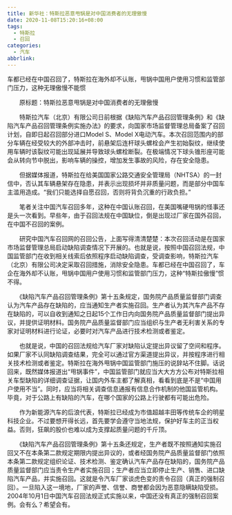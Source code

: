 ```yaml
---
title: 新华社：特斯拉恶意甩锅是对中国消费者的无理傲慢
date: 2020-11-08T15:20:16+08:00
tags:
  - 特斯拉
  - 召回
categories:
  - 汽车
abbrlink:
---
```


车都已经在中国召回了，特斯拉在海外却不认账，甩锅中国用户使用习惯和监管部门压力，这种无理傲慢不能惯

　　原标题：特斯拉恶意甩锅是对中国消费者的无理傲慢

　　特斯拉汽车（北京）有限公司日前根据《缺陷汽车产品召回管理条例》和《缺陷汽车产品召回管理条例实施办法》的要求，向国家市场监督管理总局备案了召回计划，自即日起召回部分进口Model S、Model X电动汽车。本次召回范围内的部分车辆在经受较大的外部冲击时，前悬架后连杆球头螺栓会产生初始裂纹，继续使用车辆时该裂纹可能出现延展并导致球头螺栓断裂。在极端情况下球头锥形座可能会从转向节中脱出，影响车辆的操控，增加发生事故的风险，存在安全隐患。

　　但据媒体报道，特斯拉在给美国国家公路交通安全管理局（NHTSA）的一封信中，否认其车辆悬架存在隐患，并表示出现损坏并非质量问题，而是部分中国车主滥用造成。“我们只能选择自愿召回，否则将背负沉重的行政负担。”

　　笔者关注中国汽车召回多年，这种在中国认账召回，在美国嘴硬甩锅的怪事还是头一次看到。早些年，由于召回法规在中国缺位，倒是出现过厂家在国外召回，在中国不召回的案例。

　　研究中国汽车召回网的召回公告，上面写得清清楚楚：本次召回活动是在国家市场监督管理总局启动缺陷调查情况下开展的。也就是说，按照中国召回法规，中国监管部门在收到相关线索后依照程序启动缺陷调查，受调查影响，特斯拉汽车（北京）有限公司决定采取召回措施，消除安全隐患。车都已经在中国召回了，车企在海外却不认账，甩锅中国用户使用习惯和监管部门压力，这种“特斯拉傲慢”惯不得。

　　《缺陷汽车产品召回管理条例》第十五条规定，国务院产品质量监督部门调查认为汽车产品存在缺陷的，应当通知生产者实施召回。生产者认为其汽车产品不存在缺陷的，可以自收到通知之日起15个工作日内向国务院产品质量监督部门提出异议，并提供证明材料。国务院产品质量监督部门应当组织与生产者无利害关系的专家对证明材料进行论证，必要时对汽车产品进行技术检测或者鉴定。

　　也就是说，中国的召回法规给汽车厂家对缺陷认定提出异议留了空间和程序。如果厂家不认同缺陷调查结果，完全可以通过官方渠道提出异议，并按程序进行相关技术检测或者鉴定。特斯拉在海外甩锅中国监管部门施压的说辞站不住脚。话说回来，既然媒体报道出“甩锅事件”，中国监管部门就应当大大方方公布对特斯拉相关车型缺陷的详细调查证据，让国内外车主都了解真相，看看到底是不是“中国用户使用不当”。同时，应当将相关调查信息通报有信息合作机制的他国监管机构。毕竟，对于公路上有缺陷的汽车，在哪个国家的公路上行驶都有可能出危险。

　　作为新能源汽车的后浪代表，特斯拉已经成为市值超越丰田等传统车企的明星科技企业。不过要想开得长远，首先要学会遵守当地法规，保护好车主的正当权益。否则，狂飙的股价也难以成为支撑起质量问题的千斤顶。

　　《缺陷汽车产品召回管理条例》第十五条还规定，生产者既不按照通知实施召回又不在本条第二款规定期限内提出异议的，或者经国务院产品质量监督部门依照本条第二款规定组织论证、技术检测、鉴定确认汽车产品存在缺陷的，国务院产品质量监督部门应当责令生产者实施召回；生产者应当立即停止生产、销售、进口缺陷汽车产品，并实施召回。这就是令汽车厂家谈虎色变的责令召回（真正的强制召回）。一旦陷入这一境地，厂家的声誉、信誉、商誉都会因为恶意隐瞒缺陷受损。2004年10月1日中国汽车召回法规正式实施以来，中国还没有真正的强制召回案例。会有么？希望会有。